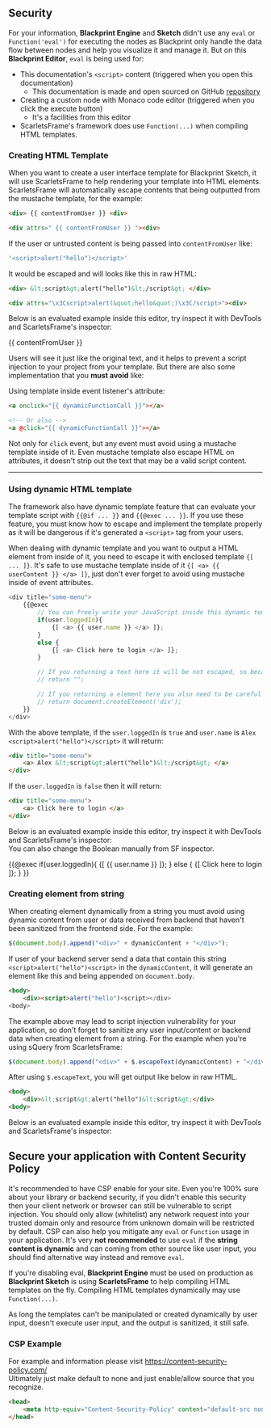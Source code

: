 ## Security
For your information, **Blackprint Engine** and **Sketch** didn't use any `eval` or `Function('eval')` for executing the nodes as Blackprint only handle the data flow between nodes and help you visualize it and manage it. But on this **Blackprint Editor**, `eval` is being used for: 
- This documentation's `<script>` content (triggered when you open this documentation)
  - This documentation is made and open sourced on GitHub [repository](https://github.com/Blackprint/blackprint.github.io/tree/master/docs)
- Creating a custom node with Monaco code editor (triggered when you click the execute button)
  - It's a facilities from <a onclick="Modal.goto('/custom-node-editor')">this editor</a>
- ScarletsFrame's framework does use `Function(...)` when compiling HTML templates.

### Creating HTML Template
When you want to create a user interface template for Blackprint Sketch, it will use ScarletsFrame to help rendering your template into HTML elements. ScarletsFrame will automatically escape contents that being outputted from the mustache template, for the example:

```html
<div> {{ contentFromUser }} <div>

<div attrs=" {{ contentFromUser }} "><div>
```

If the user or untrusted content is being passed into `contentFromUser` like:
```js
'<script>alert("hello")</script>'
```

It would be escaped and will looks like this in raw HTML:
```html
<div> &lt;script&gt;alert("hello")&lt;/script&gt; </div>

<div attrs="\x3Cscript>alert(&quot;hello&quot;)\x3C/script>"><div>
```

Below is an evaluated example inside this editor, try inspect it with DevTools and ScarletsFrame's inspector:
<div>
	<docs-security-test-vuln>
		<div attrs=" {{ contentFromUser }} "> {{ contentFromUser }} </div>
	</docs-security-test-vuln>
</div>

Users will see it just like the original text, and it helps to prevent a script injection to your project from your template. But there are also some implementation that you **must avoid** like:

Using template inside event listener's attribute:
```html
<a onclick="{{ dynamicFunctionCall }}"></a>

<!-- Or also -->
<a @click="{{ dynamicFunctionCall }}"></a>
```

Not only for `click` event, but any event must avoid using a mustache template inside of it. Even mustache template also escape HTML on attributes, it doesn't strip out the text that may be a valid script content.

---

### Using dynamic HTML template
The framework also have dynamic template feature that can evaluate your template script with `{{@if ... }}` and `{{@exec ... }}`. If you use these feature, you must know how to escape and implement the template properly as it will be dangerous if it's generated a `<script>` tag from your users.

When dealing with dynamic template and you want to output a HTML element from inside of it, you need to escape it with enclosed template `{[ ... ]}`. It's safe to use mustache template inside of it `{[ <a> {{ userContent }} </a> ]}`, just don't ever forget to avoid using mustache inside of event attributes.

```js
<div title="some-menu">
	{{@exec
		// You can freely write your JavaScript inside this dynamic template
		if(user.loggedIn){
			{[ <a> {{ user.name }} </a> ]};
		}
		else {
			{[ <a> Click here to login </a> ]};
		}

		// If you returning a text here it will be not escaped, so becareful!
		// return "";

		// If you returning a element here you also need to be careful and escape the content! (if have any)
		// return document.createElement('div');
	}}
</div>
```

With the above template, if the `user.loggedIn` is `true` and `user.name` is `Alex <script>alert("hello")</script>` it will return:
```html
<div title="some-menu">
	<a> Alex &lt;script&gt;alert("hello")&lt;/script&gt; </a>
</div>
```

If the `user.loggedIn` is `false` then it will return:
```html
<div title="some-menu">
	<a> Click here to login </a>
</div>
```

Below is an evaluated example inside this editor, try inspect it with DevTools and ScarletsFrame's inspector:<br>
You can also change the Boolean manually from SF inspector.
<div>
	<docs-security-test-vuln>
		<div>
		{{@exec
			if(user.loggedIn){
				{[ <a> {{ user.name }} </a> ]};
			}
			else {
				{[ <a> Click here to login </a> ]};
			}
		}}
		</div>
	</docs-security-test-vuln>
</div>

### Creating element from string
When creating element dynamically from a string you must avoid using dynamic content from user or data received from backend that haven't been sanitized from the frontend side. For the example:

```js
$(document.body).append("<div>" + dynamicContent + "</div>");
```

If user of your backend server send a data that contain this string `<script>alert("hello")<script>` in the `dynamicContent`, it will generate an element like this and being appended on `document.body`.

```html
<body>
	<div><script>alert("hello")<script></div>
<body>
```

The example above may lead to script injection vulnerability for your application, so don't forget to sanitize any user input/content or backend data when creating element from a string. For the example when you're using sQuery from ScarletsFrame:

```js
$(document.body).append("<div>" + $.escapeText(dynamicContent) + "</div>");
```

After using `$.escapeText`, you will get output like below in raw HTML.

```html
<body>
	<div>&lt;script&gt;alert("hello")&lt;script&gt;</div>
<body>
```

Below is an evaluated example inside this editor, try inspect it with DevTools and ScarletsFrame's inspector:
<div>
	<docs-security-escape-text></docs-security-escape-text>
	<script>
		setTimeout(function(){
			$('docs-security-escape-text').append("<div>" + $.escapeText('<script>alert("hello")<script>') + "</div>");
		}, 1000);
	</script>
</div>

## Secure your application with Content Security Policy
It's recommended to have CSP enable for your site. Even you're 100% sure about your library or backend security, if you didn't enable this security then your client network or browser can still be vulnerable to script injection. You should only allow (whitelist) any network request into your trusted domain only and resource from unknown domain will be restricted by default. CSP can also help you mitigate any `eval` or `Function` usage in your application. It's very **not recommended** to use `eval` if the **string content is dynamic** and can coming from other source like user input, you should find alternative way instead and remove `eval`.

If you're disabling eval, **Blackprint Engine** must be used on production as **Blackprint Sketch** is using **ScarletsFrame** to help compiling HTML templates on the fly. Compiling HTML templates dynamically may use `Function(...)`.

As long the templates can't be manipulated or created dynamically by user input, doesn't execute user input, and the output is sanitized, it still safe.

### CSP Example
For example and information please visit https://content-security-policy.com/<br>
Ultimately just make default to none and just enable/allow source that you recognize.

```html
<head>
	<meta http-equiv="Content-Security-Policy" content="default-src none;">
</head>
```